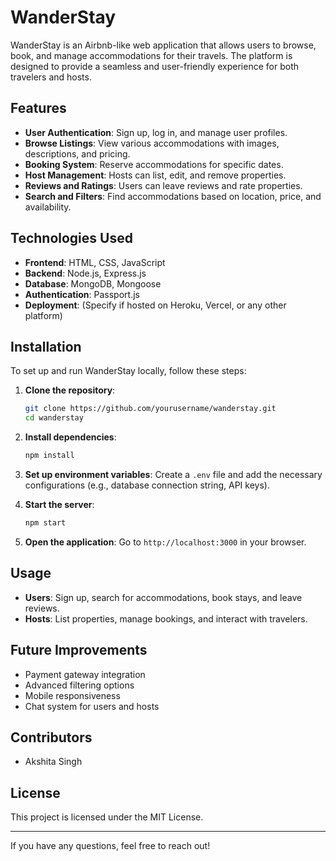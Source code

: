 # WanderStay

WanderStay is an Airbnb-like web application that allows users to browse, book, and manage accommodations for their travels. The platform is designed to provide a seamless and user-friendly experience for both travelers and hosts.

## Features
- **User Authentication**: Sign up, log in, and manage user profiles.
- **Browse Listings**: View various accommodations with images, descriptions, and pricing.
- **Booking System**: Reserve accommodations for specific dates.
- **Host Management**: Hosts can list, edit, and remove properties.
- **Reviews and Ratings**: Users can leave reviews and rate properties.
- **Search and Filters**: Find accommodations based on location, price, and availability.

## Technologies Used
- **Frontend**: HTML, CSS, JavaScript
- **Backend**: Node.js, Express.js
- **Database**: MongoDB, Mongoose
- **Authentication**: Passport.js
- **Deployment**: (Specify if hosted on Heroku, Vercel, or any other platform)

## Installation
To set up and run WanderStay locally, follow these steps:

1. **Clone the repository**:
   ```bash
   git clone https://github.com/yourusername/wanderstay.git
   cd wanderstay
   ```

2. **Install dependencies**:
   ```bash
   npm install
   ```

3. **Set up environment variables**:
   Create a `.env` file and add the necessary configurations (e.g., database connection string, API keys).

4. **Start the server**:
   ```bash
   npm start
   ```

5. **Open the application**:
   Go to `http://localhost:3000` in your browser.

## Usage
- **Users**: Sign up, search for accommodations, book stays, and leave reviews.
- **Hosts**: List properties, manage bookings, and interact with travelers.

## Future Improvements
- Payment gateway integration
- Advanced filtering options
- Mobile responsiveness
- Chat system for users and hosts

## Contributors
- Akshita Singh

## License
This project is licensed under the MIT License.

---
If you have any questions, feel free to reach out!


